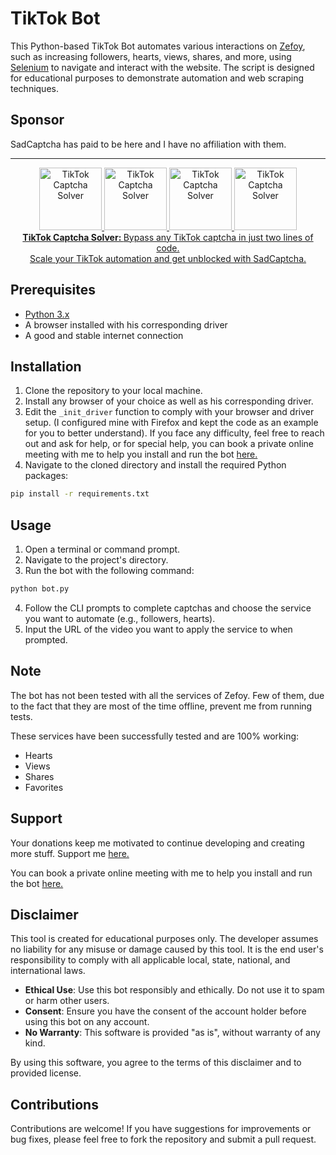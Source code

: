 # TikTok Bot

This Python-based TikTok Bot automates various interactions on [Zefoy](https://zefoy.com/), such as increasing followers, hearts, views, shares, and more, using [Selenium](https://www.selenium.dev/) to navigate and interact with the website. The script is designed for educational purposes to demonstrate automation and web scraping techniques.

## Sponsor

SadCaptcha has paid to be here and I have no affiliation with them.

<div align="center">
  <hr>
  <a href="https://www.sadcaptcha.com?ref=simonfarah" target="_blank">
    <img src="https://sadcaptcha.b-cdn.net/tiktok3d.webp" width="100" alt="TikTok Captcha Solver">
    <img src="https://sadcaptcha.b-cdn.net/tiktokrotate.webp" width="100" alt="TikTok Captcha Solver">
    <img src="https://sadcaptcha.b-cdn.net/tiktokpuzzle.webp" width="100" alt="TikTok Captcha Solver">
    <img src="https://sadcaptcha.b-cdn.net/tiktokicon.webp" width="100" alt="TikTok Captcha Solver">
    <br/>
    <div>
         <b>TikTok Captcha Solver: </b> Bypass any TikTok captcha in just two lines of code.<br> Scale your TikTok automation and get unblocked with SadCaptcha.
    </div>
  </a>
</div>

## Prerequisites

- [Python 3.x](https://www.python.org/downloads/)
- A browser installed with his corresponding driver
- A good and stable internet connection

## Installation

1. Clone the repository to your local machine.
2. Install any browser of your choice as well as his corresponding driver.
3. Edit the `_init_driver` function to comply with your browser and driver setup. (I configured mine with Firefox and kept the code as an example for you to better understand). If you face any difficulty, feel free to reach out and ask for help, or for special help, you can book a private online meeting with me to help you install and run the bot [here.](https://buymeacoffee.com/simonfarah/commissions)
4. Navigate to the cloned directory and install the required Python packages:

```sh
pip install -r requirements.txt
```

## Usage

1. Open a terminal or command prompt.
2. Navigate to the project's directory.
3. Run the bot with the following command:

```sh
python bot.py
```

4. Follow the CLI prompts to complete captchas and choose the service you want to automate (e.g., followers, hearts).
5. Input the URL of the video you want to apply the service to when prompted.

## Note

The bot has not been tested with all the services of Zefoy. Few of them, due to the fact that they are most of the time offline, prevent me from running tests.

These services have been successfully tested and are 100% working:

- Hearts
- Views
- Shares
- Favorites

## Support

Your donations keep me motivated to continue developing and creating more stuff. Support me [here.](https://buymeacoffee.com/simonfarah)

You can book a private online meeting with me to help you install and run the bot [here.](https://buymeacoffee.com/simonfarah/commissions)

## Disclaimer

This tool is created for educational purposes only. The developer assumes no liability for any misuse or damage caused by this tool. It is the end user's responsibility to comply with all applicable local, state, national, and international laws.

- **Ethical Use**: Use this bot responsibly and ethically. Do not use it to spam or harm other users.
- **Consent**: Ensure you have the consent of the account holder before using this bot on any account.
- **No Warranty**: This software is provided "as is", without warranty of any kind.

By using this software, you agree to the terms of this disclaimer and to provided license.

## Contributions

Contributions are welcome! If you have suggestions for improvements or bug fixes, please feel free to fork the repository and submit a pull request.
